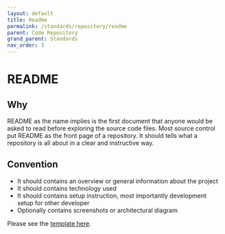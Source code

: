 ```yaml
---
layout: default
title: Readme
permalink: /standards/repository/readme
parent: Code Repository
grand_parent: Standards
nav_order: 3
---
```


# README

## Why

README as the name implies is the first document that anyone would be asked to read before exploring the source code files. Most source control put README as the front page of a repository. It should tells what a repository is all about in a clear and instructive way.

## Convention

- It should contains an overview or general information about the project
- It should contains technology used
- It should contains setup instruction, most importantly development setup for other developer
- Optionally contains screenshots or architectural diagram

Please see the [template here](https://raw.githubusercontent.com/PT-Akar-Inti-Teknologi/pt-akar-inti-teknologi.github.io/main/downloads/README.template.md).
